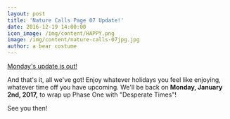 ```yaml
---
layout: post
title: 'Nature Calls Page 07 Update!'
date: 2016-12-19 14:00:00
icon_image: /img/content/HAPPY.png
image: /img/content/nature-calls-07jpg.jpg
author: a bear costume
---
```



[Monday's update is out!](/comics/nature+calls_06/)

And that's it, all we've got! Enjoy whatever holidays you feel like enjoying, whatever time off you have upcoming. We'll be back on **Monday, January 2nd, 2017,**&nbsp;to wrap up Phase One with "Desperate Times"!

See you then!